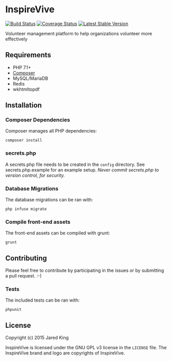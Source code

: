 InspireVive
===========

[![Build Status](https://travis-ci.org/InspireVive/inspirevive.svg?branch=master&style=flat)](https://travis-ci.org/InspireVive/inspirevive)
[![Coverage Status](https://coveralls.io/repos/InspireVive/inspirevive/badge.svg?style=flat)](https://coveralls.io/r/InspireVive/inspirevive)
[![Latest Stable Version](https://poser.pugx.org/InspireVive/inspirevive/v/stable.svg?style=flat)](https://packagist.org/packages/InspireVive/inspirevive)

Volunteer management platform to help organizations volunteer more effectively

## Requirements

- PHP 7.1+
- [Composer](https://getcomposer.org/)
- MySQL/MariaDB
- Redis
- wkhtmltopdf

## Installation

### Composer Dependencies

Composer manages all PHP dependencies:

	composer install

### secrets.php

A secrets.php file needs to be created in the `config` directory. See secrets.php.example for an example setup. *Never commit secrets.php to version control, for security.*

### Database Migrations

The database migrations can be ran with:

	php infuse migrate

### Compile front-end assets

The front-end assets can be compiled with grunt:

	grunt

## Contributing

Please feel free to contribute by participating in the issues or by submitting a pull request. :-)

### Tests

The included tests can be ran with:

	phpunit

## License

Copyright (c) 2015 Jared King

InspireVive is licensed under the GNU GPL v3 license in the `LICENSE` file. The InspireVive brand and logo are copyrights of InspireVive.